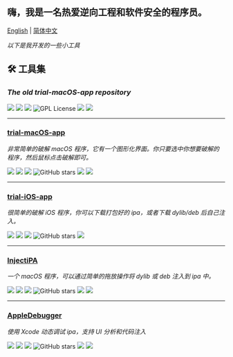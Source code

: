 ## 嗨，我是一名热爱逆向工程和软件安全的程序员。

<a href="readme.md">English</a> | <a href="readme_zh-Hans.md">简体中文</a>

_以下是我开发的一些小工具_

## 🛠️ 工具集

### _The old trial-macOS-app repository_

![](https://img.shields.io/github/downloads/TrialMacApp/TrialMacApp/total.svg?style=flat)
![](https://img.shields.io/github/release-pre/TrialMacApp/TrialMacApp.svg?style=flat)
![](https://img.shields.io/badge/platform-macOS-blue.svg?style=flat)
![GPL License](https://img.shields.io/badge/License-GPL-blue.svg)
![](https://img.shields.io/github/stars/TrialMacApp/TrialMacApp)
![](https://img.shields.io/github/forks/TrialMacApp/TrialMacApp)

<hr>

### [trial-macOS-app](https://github.com/TrialAppleApp/trial-macOS-app)

_非常简单的破解 macOS 程序，它有一个图形化界面。你只要选中你想要破解的程序，然后鼠标点击破解即可。_

![](https://img.shields.io/badge/Open%20source%20GUI%20code-4AB001)
![](https://img.shields.io/github/license/TrialAppleApp/trial-macOS-app)
![](https://img.shields.io/badge/platform-macOS-blue.svg?style=flat)
![GitHub stars](https://img.shields.io/github/stars/TrialAppleApp/trial-macOS-app)
![](https://img.shields.io/github/forks/TrialAppleApp/trial-macOS-app)
![](https://img.shields.io/github/languages/top/TrialAppleApp/trial-macOS-app)

<hr>

### [trial-iOS-app](https://github.com/TrialAppleApp/trial-iOS-app)

_很简单的破解 iOS 程序，你可以下载打包好的 ipa，或者下载 dylib/deb 后自己注入。_

![](https://img.shields.io/badge/Closed%20source%20code-DD2F10)
![](https://img.shields.io/github/license/TrialAppleApp/trial-iOS-app)
![](https://img.shields.io/badge/platform-iOS-blue.svg?style=flat)
![GitHub stars](https://img.shields.io/github/stars/TrialAppleApp/trial-iOS-app)
![](https://img.shields.io/github/forks/TrialAppleApp/trial-iOS-app)

<hr>

### [InjectiPA](https://github.com/TrialAppleApp/InjectiPA)

_一个 macOS 程序，可以通过简单的拖放操作将 dylib 或 deb 注入到 ipa 中。_

![](https://img.shields.io/badge/Open%20source%20all%20code-4AB001)
![](https://img.shields.io/github/license/TrialAppleApp/InjectiPA)
![](https://img.shields.io/badge/platform-macOS-blue.svg?style=flat)
![GitHub stars](https://img.shields.io/github/stars/TrialAppleApp/InjectiPA)
![](https://img.shields.io/github/forks/TrialAppleApp/InjectiPA)
![](https://img.shields.io/github/languages/top/TrialAppleApp/InjectiPA)

<hr>

### [AppleDebugger](https://github.com/TrialMacApp/AppleDebugger)

_使用 Xcode 动态调试 ipa，支持 UI 分析和代码注入_

![](https://img.shields.io/badge/Open%20source%20all%20code-4AB001)
![](https://img.shields.io/github/license/TrialMacApp/AppleDebugger)
![](https://img.shields.io/badge/platform-macOS-blue.svg?style=flat)
![GitHub stars](https://img.shields.io/github/stars/TrialMacApp/AppleDebugger)
![](https://img.shields.io/github/forks/TrialMacApp/AppleDebugger)
![](https://img.shields.io/github/languages/top/TrialMacApp/AppleDebugger)
